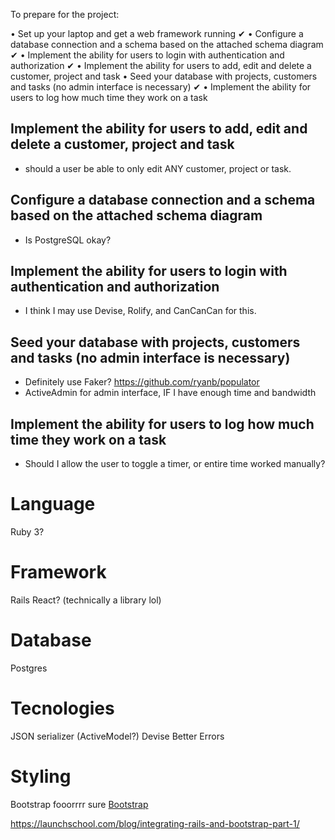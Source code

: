To prepare for the project:

• Set up your laptop and get a web framework running  ✔
• Configure a database connection and a schema based on the attached schema diagram ✔
• Implement the ability for users to login with authentication and authorization ✔
• Implement the ability for users to add, edit and delete a customer, project and task
• Seed your database with projects, customers and tasks (no admin interface is necessary) ✔
• Implement the ability for users to log how much time they work on a task


## Implement the ability for users to add, edit and delete a customer, project and task
- should a user be able to only edit ANY customer, project or task. 


## Configure a database connection and a schema based on the attached schema diagram
- Is PostgreSQL okay?

## Implement the ability for users to login with authentication and authorization
- I think I may use Devise, Rolify, and CanCanCan for this.

## Seed your database with projects, customers and tasks (no admin interface is necessary)
- Definitely use Faker?
https://github.com/ryanb/populator
- ActiveAdmin for admin interface, IF I have enough time and bandwidth

## Implement the ability for users to log how much time they work on a task
- Should I allow the user to toggle a timer, or entire time worked manually?


# Language
Ruby 3?

# Framework
Rails
React? (technically a library lol)

# Database
Postgres

# Tecnologies
JSON serializer (ActiveModel?)
Devise
Better Errors

# Styling
Bootstrap fooorrrr sure
[Bootstrap](https://www.digitalocean.com/community/tutorials/how-to-add-bootstrap-to-a-ruby-on-rails-application)

https://launchschool.com/blog/integrating-rails-and-bootstrap-part-1/